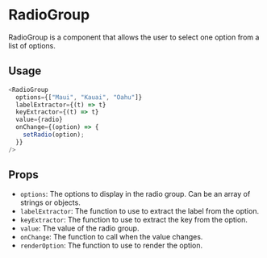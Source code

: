 # RadioGroup

RadioGroup is a component that allows the user to select one option from a list of options.

## Usage

```typescript
<RadioGroup
  options={["Maui", "Kauai", "Oahu"]}
  labelExtractor={(t) => t}
  keyExtractor={(t) => t}
  value={radio}
  onChange={(option) => {
    setRadio(option);
  }}
/>
```

## Props

- `options`: The options to display in the radio group. Can be an array of strings or objects.
- `labelExtractor`: The function to use to extract the label from the option.
- `keyExtractor`: The function to use to extract the key from the option.
- `value`: The value of the radio group.
- `onChange`: The function to call when the value changes.
- `renderOption`: The function to use to render the option.
